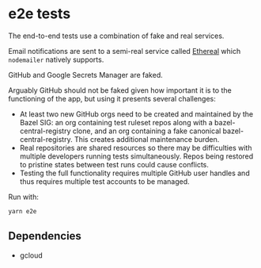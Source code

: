 # e2e tests

The end-to-end tests use a combination of fake and real services.

Email notifications are sent to a semi-real service called [Ethereal](https://ethereal.email/) which `nodemailer` natively supports.

GitHub and Google Secrets Manager are faked.

Arguably GitHub should not be faked given how important it is to the functioning of the app, but using it presents several challenges:

- At least two new GitHub orgs need to be created and maintained by the Bazel SIG: an org containing test ruleset repos along with a bazel-central-registry clone, and an org containing a fake canonical bazel-central-registry. This creates additional maintenance burden.
- Real repositories are shared resources so there may be difficulties with multiple developers running tests simultaneously. Repos being restored to pristine states between test runs could cause conflicts.
- Testing the full functionality requires multiple GitHub user handles and thus requires multiple test accounts to be managed.

Run with:

```bash
yarn e2e
```

## Dependencies

- gcloud
